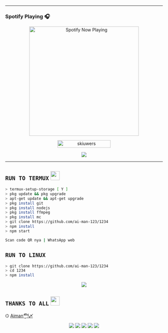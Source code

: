 -------
### Spotify Playing 🎧

<p align="center">
  <a href="https://open.spotify.com/user/hbv7yzic965h9y82w194av0cz" target="_blank"><img src="https://now-playing-on-spotify.vercel.app/api/spotify" alt="Spotify Now Playing" width="350"/></a>
</p>

<p align="center"> <a href="https://github.com/ai-man-123/1234"><img width="170px" height="24" src="https://komarev.com/ghpvc/?username=skiuwers&label=PROFILE%20VISITORS&color=green&style=flat-square" alt="skiuwers" /></a> </p>

<p align="center"> <a href="https://wa.me/+60102810046"><img src="https://img.shields.io/badge/WhatsApp-25D366?style=for- the-badge&logo=whatsapp&logoColor=white " /></a>

-------

## ```RUN TO TERMUX``` <img src="https://github.com/TheDudeThatCode/TheDudeThatCode/blob/master/Assets/hmm.gif" width="29px">
```bash
> termux-setup-storage [ Y ]
> pkg update && pkg upgrade
> apt-get update && apt-get upgrade
> pkg install git
> pkg install nodejs
> pkg install ffmpeg
> pkg install mc
> git clone https://github.com/ai-man-123/1234
> npm install
> npm start

Scan code QR nya | WhatsApp web
```
## ```RUN TO LINUX``` 
```bash
> git clone https://github.com/ai-man-123/1234
> cd 1234
> npm install
````
<p align="center">
  <img src="https://github.com/zeeoneofc/zeeoneofc/blob/zeeoneofc/2047a1zwq1.gif" />
</p>

## ```THANKS TO ALL``` <img src="https://github.com/TheDudeThatCode/TheDudeThatCode/blob/master/Assets/powerup.gif" width="29px">

⌬ [Aiman*͘⁴̅⁰͍⁴̵〆*](https://github.com/ai-man-123/1234)

<p align="center">
    <img src="https://img.shields.io/badge/OS-Linux-blue?&logo=Linux" />
    <img src="https://img.shields.io/badge/OS-Windows-blue?&logo=Windows" />
    <img src="https://img.shields.io/badge/IDE-Xcode-blue?&logo=xcode" />
    <img src="https://img.shields.io/badge/Text%20Editor-Visual%20Studio%20Code-blue?&logo=visual%20studio%20code&logoColor=blue" />
    <img src="https://img.shields.io/badge/Sublime%20Text-gray?&logo=Sublime-Text" />


